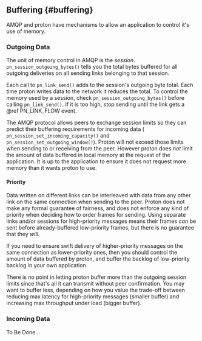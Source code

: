 ## Buffering {#buffering}

AMQP and proton have mechanisms to allow an application to control it's use of memory.

### Outgoing Data

The unit of memory control in AMQP is the *session*.
`pn_session_outgoing_bytes()` tells you the total bytes buffered for all
outgoing deliveries on all sending links belonging to that session.

Each call to `pn_link_send()` adds to the session's outgoing byte total.  Each
time proton writes data to the network it reduces the total.  To control the
memory used by a session, check `pn_session_outgoing_bytes()` before
calling `pn_link_send()`. If it is too high, stop sending until the link
gets a @ref PN_LINK_FLOW event.

The AMQP protocol allows peers to exchange session limits so they can predict
their buffering requirements for incoming data (
`pn_session_set_incoming_capacity()` and
`pn_session_set_outgoing_window()`). Proton will not exceed those limits when
sending to or receiving from the peer. However proton does *not* limit the
amount of data buffered in local memory at the request of the application.  It
is up to the application to ensure it does not request more memory than it wants
proton to use.

#### Priority

Data written on different links can be interleaved with data from any other link
on the same connection when sending to the peer. Proton does not make any formal
guarantee of fairness, and does not enforce any kind of priority when deciding
how to order frames for sending. Using separate links and/or sessions for
high-priority messages means their frames *can* be sent before already-buffered
low-priority frames, but there is no guarantee that they *will*.

If you need to ensure swift delivery of higher-priority messages on the same
connection as lower-priority ones, then you should control the amount of data
buffered by proton, and buffer the backlog of low-priority backlog in your own
application.

There is no point in letting proton buffer more than the outgoing session limits
since that's all it can transmit without peer confirmation. You may want to
buffer less, depending on how you value the trade-off between reducing max
latency for high-priority messages (smaller buffer) and increasing max
throughput under load (bigger buffer).

### Incoming Data

To Be Done... <!-- TODO aconway 2018-05-03:  -->
